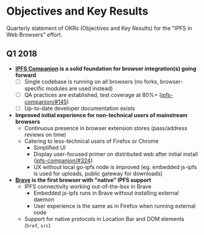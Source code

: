 # Objectives and Key Results

Quarterly statement of OKRs (Objectives and Key Results) for the "IPFS in Web Browsers" effort.

## Q1 2018

- **[IPFS Companion](https://github.com/ipfs/ipfs-companion) is a solid foundation for browser integration(s) going forward**
  - [ ] Single codebase is running on all browsers (no forks, browser-specific modules are used instead)
  - [ ] QA practices are established, test coverage at 80%+ ([ipfs-companion/#145](https://github.com/ipfs/ipfs-companion/issues/145))
  - [ ] Up-to-date developer documentation exists
- **Improved initial experience for non-technical users of mainstream browsers**
  - Continuous presence in browser extension stores (pass/address reviews on time)
  - Catering to less-technical users of Firefox or Chrome
    - Simplified UI
    - Display user-focused primer on distributed web after initial install ([ipfs-companion/#324](https://github.com/ipfs/ipfs-companion/issues/324))
    - UX without local go-ipfs node is improved (eg. embedded js-ipfs is used for uploads, public gateway for downloads)
- **[Brave](https://brave.com) is the first browser with "native" IPFS support**
  - IPFS connectivity working out-of-the-box in Brave
      - Embedded js-ipfs runs in Brave without installing external daemon
      - User experience is the same as in Firefox when running external node
  - Support for native protocols in Location Bar and DOM elements (`href`, `src`)
